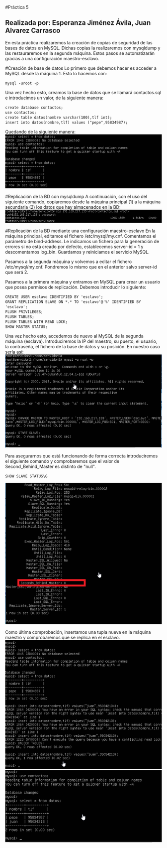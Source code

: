 #Práctica 5
## Realizada por: Esperanza Jiménez Ávila, Juan Alvarez Carrasco

En esta práctica realizaremos la creación de copias de seguridad de las bases de datos en MySQL. Dichas copias la realizaremos con mysqldump y las restauraremos en la segunda máquina. Estos pasos se automatizarán gracias a una configuración maestro-esclavo.

#Creación de base de datos
Lo primero que debemos hacer es acceder a MySQL desde la máquina 1. Esto lo hacemos con:

	mysql -uroot -p 

Una vez hecho esto, creamos la base de datos que se llamará contactos.sql e introducimos un valor, de la siguiente manera:
	
	create database contactos;
	use contactos;
	create table datos(nombre varchar(100),tlf int);
	insert into datos(nombre,tlf) values ("pepe",95834987);

Quedando de la siguiente manera:
![img](https://github.com/espe90/swap/blob/master/practicas/P5/tabla.png)

#Replicación de la BD con mysqldump	
A continuación, con el uso del siguiente comando, copiaremos desde la máquina principal (1) a la máquina secundaria (2) los datos que hay almacenados en la BD:
![img](https://github.com/espe90/swap/blob/master/practicas/P5/copiaSSH.png)

#Replicación de la BD mediante una configuración maestro-esclavo
En la máquina principal, editamos el fichero /etc/mysql/my.cnf. Comentamos el parámetro de bind-address. Le indicamos un fichero para la generación de errores si no está creado por defecto, establecemos server-id = 1 y descomentamos log_bin. Guardamos y reiniciamos el servicio MySQL.

Pasamos a la segunda máquina y volvemos a editar el fichero /etc/mysql/my.cnf. Pondremos lo mismo que en el anterior salvo server-id que será 2.

Pasamos a la primera máquina y entramos en MySQL para crear un usuario que posea permisos de replicación. Debemos introducir lo siguiente:

	CREATE USER esclavo IDENTIFIED BY 'esclavo';
	GRANT REPLICATION SLAVE ON *.* TO 'esclavo'@'%' IDENTIFIED BY 'esclavo';
	FLUSH PRIVILEGES;
	FLUSH TABLES;
	FLUSH TABLES WITH READ LOCK;
	SHOW MASTER STATUS;
	
Una vez hecho esto, accedemos de nuevo al MySQL de la segunda máquina (esclava). Introduciremos la IP del maestro, su puerto, el usuario, la contraseña, el fichero de la base de datos y su posición. En nuestro caso sería así:
![img](https://github.com/espe90/swap/blob/master/practicas/P5/MysqlESCLAVOS.png)

Para asegurarnos que está funcionando de forma correcta introduciremos el siguiente comando y comprobaremos que el valor de Second_Behind_Master es distinto de "null".

	SHOW SLAVE STATUS\G 

![img](https://github.com/espe90/swap/blob/master/practicas/P5/EsclavosOK.png)

Como última comprobación, insertamos una tupla nueva en la máquina maestro y comprobaremos que se replica en el esclavo.
![img](https://github.com/espe90/swap/blob/master/practicas/P5/m1CreaDatosNuevos.png)
![img](https://github.com/espe90/swap/blob/master/practicas/P5/m2ConDatosNuevos.png)

